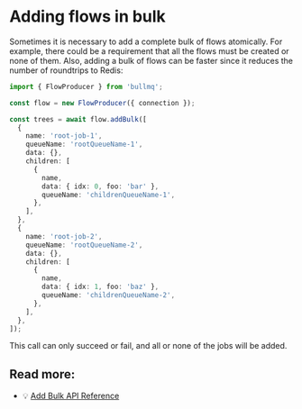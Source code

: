 # Adding flows in bulk

Sometimes it is necessary to add a complete bulk of flows atomically. For example, there could be a requirement that all the flows must be created or none of them. Also, adding a bulk of flows can be faster since it reduces the number of roundtrips to Redis:

```typescript
import { FlowProducer } from 'bullmq';

const flow = new FlowProducer({ connection });

const trees = await flow.addBulk([
  {
    name: 'root-job-1',
    queueName: 'rootQueueName-1',
    data: {},
    children: [
      {
        name,
        data: { idx: 0, foo: 'bar' },
        queueName: 'childrenQueueName-1',
      },
    ],
  },
  {
    name: 'root-job-2',
    queueName: 'rootQueueName-2',
    data: {},
    children: [
      {
        name,
        data: { idx: 1, foo: 'baz' },
        queueName: 'childrenQueueName-2',
      },
    ],
  },
]);
```

This call can only succeed or fail, and all or none of the jobs will be added.

## Read more:

- 💡 [Add Bulk API Reference](https://api.docs.bullmq.io/classes/v4.FlowProducer.html#addBulk)
